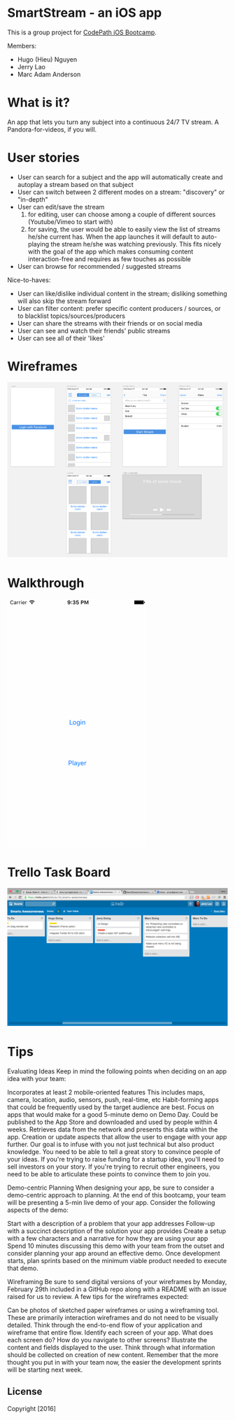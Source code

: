 # SmartStream - an iOS app

This is a group project for [CodePath iOS Bootcamp](http://courses.codepath.com/courses/intro_to_ios).

Members:
- Hugo (Hieu) Nguyen
- Jerry Lao
- Marc Adam Anderson

# What is it?
An app that lets you turn any subject into a continuous 24/7 TV stream. A Pandora-for-videos, if you will.

# User stories

- User can search for a subject and the app will automatically create and autoplay a stream based on that subject
- User can switch between 2 different modes on a stream: "discovery" or "in-depth"
- User can edit/save the stream
  1. for editing, user can choose among a couple of different sources (Youtube/Vimeo to start with)
  2. for saving, the user would be able to easily view the list of streams he/she current has. When the app launches it will default to auto-playing the stream he/she was watching previously. This fits nicely with the goal of the app which makes consuming content interaction-free and requires as few touches as possible
- User can browse for recommended / suggested streams

Nice-to-haves:
- User can like/dislike individual content in the stream; disliking something will also skip the stream forward
- User can filter content: prefer specific content producers / sources,  or to blacklist topics/sources/producers
- User can share the streams with their friends or on social media
- User can see and watch their friends' public streams
- User can see all of their 'likes'

# Wireframes

![Basic wireframes](/WireframesSmartStream.png?raw=true "Basic wireframes")

# Walkthrough

![SmartStream Walkthrough](SmartWalkthrough.gif "SmartStream Walkthrough")

# Trello Task Board

![Trello Board](Trello.png "Trello Board")

# Tips

Evaluating Ideas
Keep in mind the following points when deciding on an app idea with your team:

Incorporates at least 2 mobile-oriented features
This includes maps, camera, location, audio, sensors, push, real-time, etc
Habit-forming apps that could be frequently used by the target audience are best.
Focus on apps that would make for a good 5-minute demo on Demo Day.
Could be published to the App Store and downloaded and used by people within 4 weeks.
Retrieves data from the network and presents this data within the app.
Creation or update aspects that allow the user to engage with your app further.
Our goal is to infuse with you not just technical but also product knowledge. You need to be able to tell a great story to convince people of your ideas. If you're trying to raise funding for a startup idea, you'll need to sell investors on your story. If you're trying to recruit other engineers, you need to be able to articulate these points to convince them to join you.

Demo-centric Planning
When designing your app, be sure to consider a demo-centric approach to planning. At the end of this bootcamp, your team will be presenting a 5-min live demo of your app. Consider the following aspects of the demo:

Start with a description of a problem that your app addresses
Follow-up with a succinct description of the solution your app provides
Create a setup with a few characters and a narrative for how they are using your app
Spend 10 minutes discussing this demo with your team from the outset and consider planning your app around an effective demo. Once development starts, plan sprints based on the minimum viable product needed to execute that demo.

Wireframing
Be sure to send digital versions of your wireframes by Monday, February 29th included in a GitHub repo along with a README with an issue raised for us to review. A few tips for the wireframes expected:

Can be photos of sketched paper wireframes or using a wireframing tool.
These are primarily interaction wireframes and do not need to be visually detailed.
Think through the end-to-end flow of your application and wireframe that entire flow.
Identify each screen of your app. What does each screen do? How do you navigate to other screens?
Illustrate the content and fields displayed to the user.
Think through what information should be collected on creation of new content.
Remember that the more thought you put in with your team now, the easier the development sprints will be starting next week.

## License

Copyright [2016]
